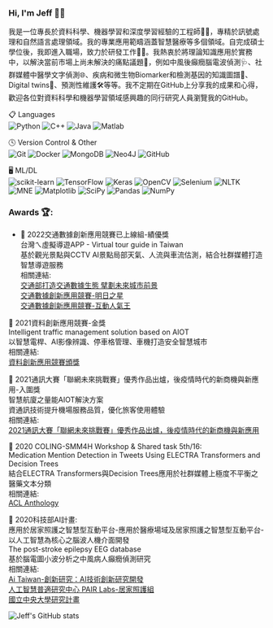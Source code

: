 ### Hi, I'm Jeff 👋😎

我是一位專長於資料科學、機器學習和深度學習經驗的工程師👨‍💻，專精於訊號處理和自然語言處理領域。我的專業應用範疇涵蓋智慧醫療等多個領域。自完成碩士學位後，我即進入職場，致力於研發工作🧐💡。我熱衷於將理論知識應用於實務中，以解決當前市場上尚未解決的痛點議題🤔，例如中風後癲癇腦電波偵測🩺、社群媒體中醫學文字偵測🌐、疾病和微生物Biomarker和檢測基因的知識圖譜🧬、Digital twins👥、預測性維護🛠️等等。我不定期在GitHub上分享我的成果和心得，歡迎各位對資料科學和機器學習領域感興趣的同行研究人員瀏覽我的GitHub。  

📋 Languages  
![Python](https://img.shields.io/badge/python-3670A0?style=for-the-badge&logo=python&logoColor=ffdd54)
![C++](https://img.shields.io/badge/c++-%2300599C.svg?style=for-the-badge&logo=c%2B%2B&logoColor=white)
![Java](https://img.shields.io/badge/java-%23ED8B00.svg?style=for-the-badge&logo=java&logoColor=white)
![Matlab](https://img.shields.io/badge/Matlab-%2339457E.svg?style=for-the-badge&logo=matlab&logoColor=white)

🕓 Version Control & Other  
![Git](https://img.shields.io/badge/git-%23F05033.svg?style=for-the-badge&logo=git&logoColor=white)
![Docker](https://img.shields.io/badge/docker-%230db7ed.svg?style=for-the-badge&logo=docker&logoColor=white)
![MongoDB](https://img.shields.io/badge/MongoDB-%234ea94b.svg?style=for-the-badge&logo=mongodb&logoColor=white)
![Neo4J](https://img.shields.io/badge/Neo4j-008CC1?style=for-the-badge&logo=neo4j&logoColor=white)
![GitHub](https://img.shields.io/badge/github-%23121011.svg?style=for-the-badge&logo=github&logoColor=white)

🖥️ ML/DL  
![scikit-learn](https://img.shields.io/badge/scikit--learn-%23F7931E.svg?style=for-the-badge&logo=scikit-learn&logoColor=white)
![TensorFlow](https://img.shields.io/badge/TensorFlow-%23FF6F00.svg?style=for-the-badge&logo=TensorFlow&logoColor=white)
![Keras](https://img.shields.io/badge/Keras-%23D00000.svg?style=for-the-badge&logo=Keras&logoColor=white)
![OpenCV](https://img.shields.io/badge/opencv-%23white.svg?style=for-the-badge&logo=opencv&logoColor=white)
![Selenium](https://img.shields.io/badge/-selenium-%43B02A?style=for-the-badge&logo=selenium&logoColor=white)
![NLTK](https://img.shields.io/badge/NLTK-%23D42029.svg?style=for-the-badge&logo=NLTK&logoColor=white)
![MNE](https://img.shields.io/badge/MNE-%231DA1F2.svg?style=for-the-badge&logo=MNE&logoColor=white)
![Matplotlib](https://img.shields.io/badge/Matplotlib-%23ffffff.svg?style=for-the-badge&logo=Matplotlib&logoColor=black)
![SciPy](https://img.shields.io/badge/SciPy-%230C55A5.svg?style=for-the-badge&logo=scipy&logoColor=%white)
![Pandas](https://img.shields.io/badge/pandas-%23150458.svg?style=for-the-badge&logo=pandas&logoColor=white)
![NumPy](https://img.shields.io/badge/numpy-%23013243.svg?style=for-the-badge&logo=numpy&logoColor=white)



### Awards 🏆:   

- 🥇 2022交通數據創新應用競賽已上線組-績優獎   
台灣ㄟ虛擬導遊APP - Virtual tour guide in Taiwan   
基於觀光景點與CCTV AI景點局部天氣、人流與車流估測，結合社群媒體打造智慧導遊服務   
相關連結:   
[交通部打造交通數據生態 擘劃未來城市前景](https://lnkd.in/guWwqva7)   
[交通數據創新應用競賽-明日之星](https://lnkd.in/g7uagvUQ)   
[交通數據創新應用競賽-互動人氣王](https://lnkd.in/g9D8CPnK)   

🥇 2021資料創新應用競賽-金獎   
Intelligent traffic management solution based on AIOT   
以智慧電桿、AI影像辨識、停車格管理、車機打造安全智慧城市   
相關連結:   
[資料創新應用競賽頒獎](https://www.facebook.com/permalink.php?story_fbid=1262259131069719&id=312112366084405)   

🥇 2021通訊大賽「聯網未來挑戰賽」優秀作品出爐，後疫情時代的新商機與新應用-入圍獎   
智慧航廈之量能AIOT解決方案   
資通訊技術提升機場服務品質，優化旅客使用體驗   
相關連結:   
[2021通訊大賽「聯網未來挑戰賽」優秀作品出爐，後疫情時代的新商機與新應用](https://www.techbang.com/posts/91893-2021-mobileheroes-connect-future-outstanding-works)    

🥇 2020 COLING-SMM4H Workshop & Shared task 5th/16:   
Medication Mention Detection in Tweets Using ELECTRA Transformers and Decision Trees   
結合ELECTRA Transformers與Decision Trees應用於社群媒體上極度不平衡之醫藥文本分類   
相關連結:   
[ACL Anthology](https://aclanthology.org/2020.smm4h-1.23/)   

🥇 2020科技部AI計畫:   
應用於居家照護之智慧型互動平台-應用於醫療場域及居家照護之智慧型互動平台-以人工智慧為核心之腦波人機介面開發   
The post-stroke epilepsy EEG database   
基於腦電圖小波分析之中風病人癲癇偵測研究   
相關連結:   
[Ai Taiwan-創新研究：AI技術創新研究開發](https://lnkd.in/gFPPiYnW)   
[人工智慧普適研究中心 PAIR Labs-居家照護組](https://lnkd.in/g-mi_EJz)   
[國立中央大學研究計畫](https://lnkd.in/gvtC_2X6)   

<!--
**jeffhong824/jeffhong824** is a ✨ _special_ ✨ repository because its `README.md` (this file) appears on your GitHub profile.

Here are some ideas to get you started:

- 🔭 I’m currently working on ...
- 🌱 I’m currently learning ...
- 👯 I’m looking to collaborate on ...
- 🤔 I’m looking for help with ...
- 💬 Ask me about ...
- 📫 How to reach me: ...
- 😄 Pronouns: ...
- ⚡ Fun fact: ...
-->


![Jeff's GitHub stats](https://github-readme-stats.vercel.app/api?username=jeffhong824&show_icons=true&theme=radical)
